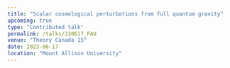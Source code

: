 ```yaml
---
title: "Scalar cosmological perturbations from full quantum gravity"
upcoming: true
type: "Contributed talk"
permalink: /talks/230617_FAU
venue: "Theory Canada 15"
date: 2023-06-17
location: "Mount Allison University"
---
```

